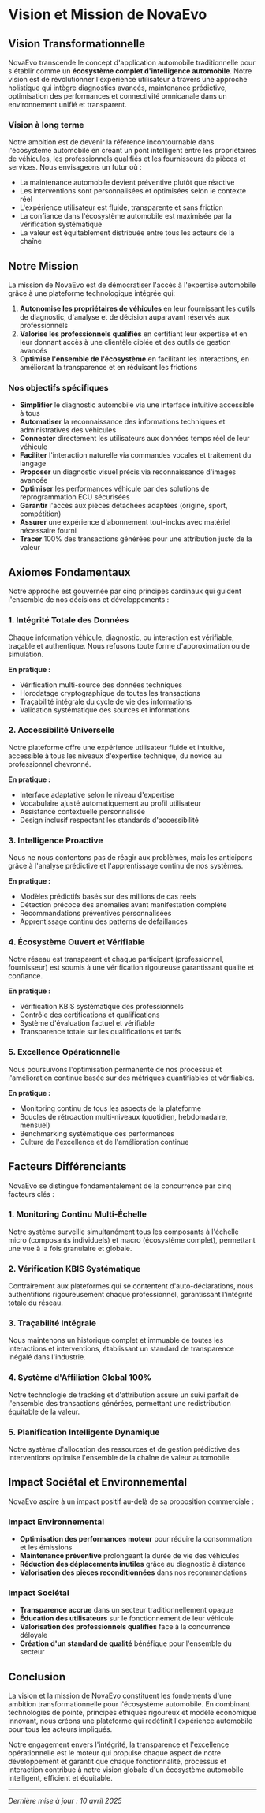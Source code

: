 # Vision et Mission de NovaEvo

## Vision Transformationnelle

NovaEvo transcende le concept d'application automobile traditionnelle pour s'établir comme un **écosystème complet d'intelligence automobile**. Notre vision est de révolutionner l'expérience utilisateur à travers une approche holistique qui intègre diagnostics avancés, maintenance prédictive, optimisation des performances et connectivité omnicanale dans un environnement unifié et transparent.

### Vision à long terme

Notre ambition est de devenir la référence incontournable dans l'écosystème automobile en créant un pont intelligent entre les propriétaires de véhicules, les professionnels qualifiés et les fournisseurs de pièces et services. Nous envisageons un futur où :

- La maintenance automobile devient préventive plutôt que réactive
- Les interventions sont personnalisées et optimisées selon le contexte réel
- L'expérience utilisateur est fluide, transparente et sans friction
- La confiance dans l'écosystème automobile est maximisée par la vérification systématique
- La valeur est équitablement distribuée entre tous les acteurs de la chaîne

## Notre Mission

La mission de NovaEvo est de démocratiser l'accès à l'expertise automobile grâce à une plateforme technologique intégrée qui:

1. **Autonomise les propriétaires de véhicules** en leur fournissant les outils de diagnostic, d'analyse et de décision auparavant réservés aux professionnels
2. **Valorise les professionnels qualifiés** en certifiant leur expertise et en leur donnant accès à une clientèle ciblée et des outils de gestion avancés
3. **Optimise l'ensemble de l'écosystème** en facilitant les interactions, en améliorant la transparence et en réduisant les frictions

### Nos objectifs spécifiques

- **Simplifier** le diagnostic automobile via une interface intuitive accessible à tous
- **Automatiser** la reconnaissance des informations techniques et administratives des véhicules
- **Connecter** directement les utilisateurs aux données temps réel de leur véhicule
- **Faciliter** l'interaction naturelle via commandes vocales et traitement du langage
- **Proposer** un diagnostic visuel précis via reconnaissance d'images avancée
- **Optimiser** les performances véhicule par des solutions de reprogrammation ECU sécurisées
- **Garantir** l'accès aux pièces détachées adaptées (origine, sport, compétition)
- **Assurer** une expérience d'abonnement tout-inclus avec matériel nécessaire fourni
- **Tracer** 100% des transactions générées pour une attribution juste de la valeur

## Axiomes Fondamentaux

Notre approche est gouvernée par cinq principes cardinaux qui guident l'ensemble de nos décisions et développements :

### 1. Intégrité Totale des Données

Chaque information véhicule, diagnostic, ou interaction est vérifiable, traçable et authentique. Nous refusons toute forme d'approximation ou de simulation.

**En pratique :**
- Vérification multi-source des données techniques
- Horodatage cryptographique de toutes les transactions
- Traçabilité intégrale du cycle de vie des informations
- Validation systématique des sources et informations

### 2. Accessibilité Universelle

Notre plateforme offre une expérience utilisateur fluide et intuitive, accessible à tous les niveaux d'expertise technique, du novice au professionnel chevronné.

**En pratique :**
- Interface adaptative selon le niveau d'expertise
- Vocabulaire ajusté automatiquement au profil utilisateur
- Assistance contextuelle personnalisée
- Design inclusif respectant les standards d'accessibilité

### 3. Intelligence Proactive

Nous ne nous contentons pas de réagir aux problèmes, mais les anticipons grâce à l'analyse prédictive et l'apprentissage continu de nos systèmes.

**En pratique :**
- Modèles prédictifs basés sur des millions de cas réels
- Détection précoce des anomalies avant manifestation complète
- Recommandations préventives personnalisées
- Apprentissage continu des patterns de défaillances

### 4. Écosystème Ouvert et Vérifiable

Notre réseau est transparent et chaque participant (professionnel, fournisseur) est soumis à une vérification rigoureuse garantissant qualité et confiance.

**En pratique :**
- Vérification KBIS systématique des professionnels
- Contrôle des certifications et qualifications
- Système d'évaluation factuel et vérifiable
- Transparence totale sur les qualifications et tarifs

### 5. Excellence Opérationnelle

Nous poursuivons l'optimisation permanente de nos processus et l'amélioration continue basée sur des métriques quantifiables et vérifiables.

**En pratique :**
- Monitoring continu de tous les aspects de la plateforme
- Boucles de rétroaction multi-niveaux (quotidien, hebdomadaire, mensuel)
- Benchmarking systématique des performances
- Culture de l'excellence et de l'amélioration continue

## Facteurs Différenciants

NovaEvo se distingue fondamentalement de la concurrence par cinq facteurs clés :

### 1. Monitoring Continu Multi-Échelle

Notre système surveille simultanément tous les composants à l'échelle micro (composants individuels) et macro (écosystème complet), permettant une vue à la fois granulaire et globale.

### 2. Vérification KBIS Systématique

Contrairement aux plateformes qui se contentent d'auto-déclarations, nous authentifions rigoureusement chaque professionnel, garantissant l'intégrité totale du réseau.

### 3. Traçabilité Intégrale

Nous maintenons un historique complet et immuable de toutes les interactions et interventions, établissant un standard de transparence inégalé dans l'industrie.

### 4. Système d'Affiliation Global 100%

Notre technologie de tracking et d'attribution assure un suivi parfait de l'ensemble des transactions générées, permettant une redistribution équitable de la valeur.

### 5. Planification Intelligente Dynamique

Notre système d'allocation des ressources et de gestion prédictive des interventions optimise l'ensemble de la chaîne de valeur automobile.

## Impact Sociétal et Environnemental

NovaEvo aspire à un impact positif au-delà de sa proposition commerciale :

### Impact Environnemental
- **Optimisation des performances moteur** pour réduire la consommation et les émissions
- **Maintenance préventive** prolongeant la durée de vie des véhicules
- **Réduction des déplacements inutiles** grâce au diagnostic à distance
- **Valorisation des pièces reconditionnées** dans nos recommandations

### Impact Sociétal
- **Transparence accrue** dans un secteur traditionnellement opaque
- **Éducation des utilisateurs** sur le fonctionnement de leur véhicule
- **Valorisation des professionnels qualifiés** face à la concurrence déloyale
- **Création d'un standard de qualité** bénéfique pour l'ensemble du secteur

## Conclusion

La vision et la mission de NovaEvo constituent les fondements d'une ambition transformationnelle pour l'écosystème automobile. En combinant technologies de pointe, principes éthiques rigoureux et modèle économique innovant, nous créons une plateforme qui redéfinit l'expérience automobile pour tous les acteurs impliqués.

Notre engagement envers l'intégrité, la transparence et l'excellence opérationnelle est le moteur qui propulse chaque aspect de notre développement et garantit que chaque fonctionnalité, processus et interaction contribue à notre vision globale d'un écosystème automobile intelligent, efficient et équitable.

---

*Dernière mise à jour : 10 avril 2025*